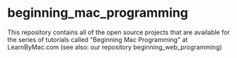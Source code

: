beginning_mac_programming
=========================

This repository contains all of the open source projects that are available for the series of tutorials called "Beginning Mac Programming" at LearnByMac.com (see also: our repository beginning_web_programming)
